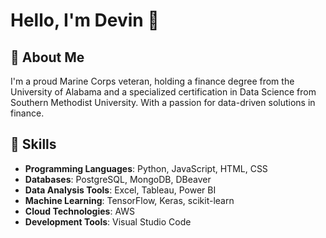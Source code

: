 # Hello, I'm Devin 👋

## 🌟 About Me
I'm a proud Marine Corps veteran, holding a finance degree from the University of Alabama and a specialized certification in Data Science from Southern Methodist University. With a passion for data-driven solutions in finance.

## 🚀 Skills
- **Programming Languages**: Python, JavaScript, HTML, CSS
- **Databases**: PostgreSQL, MongoDB, DBeaver
- **Data Analysis Tools**: Excel, Tableau, Power BI
- **Machine Learning**: TensorFlow, Keras, scikit-learn
- **Cloud Technologies**: AWS
- **Development Tools**: Visual Studio Code

